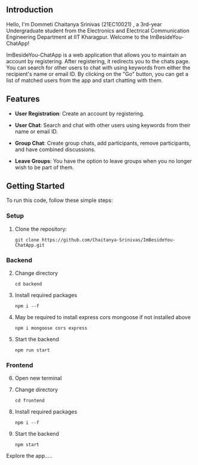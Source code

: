 ## Introduction

Hello, I'm Dommeti Chaitanya Srinivas (21EC10021) , a 3rd-year Undergraduate student from the Electronics and Electrical Communication Engineering Department at IIT Kharagpur. Welcome to the ImBesideYou-ChatApp!

ImBesideYou-ChatApp is a web application that allows you to maintain an account by registering. After registering, it redirects you to the chats page. You can search for other users to chat with using keywords from either the recipient's name or email ID. By clicking on the "Go" button, you can get a list of matched users from the app and start chatting with them. 

## Features

- **User Registration**: Create an account by registering.

- **User Chat**: Search and chat with other users using keywords from their name or email ID.

- **Group Chat**: Create group chats, add participants, remove participants, and have combined discussions.

- **Leave Groups**: You have the option to leave groups when you no longer wish to be part of them.

## Getting Started

To run this code, follow these simple steps:

### Setup

1. Clone the repository:

   ```shell
   git clone https://github.com/Chaitanya-Srinivas/ImBesideYou-ChatApp.git

### Backend
2. Change directory
   ```shell
   cd backend
3. Install required packages
   ```shell
   npm i --f
4. May be required to install express cors mongoose if not installed above
   ```shall
   npm i mongoose cors express
5. Start the backend
   ```shell
   npm run start

### Frontend

6. Open new terminal
   
7. Change directory
   ```shell
   cd frontend
7. Install required packages
   ```shell
   npm i --f
8. Start the backend
   ```shell
   npm start

Explore the app.....
   
